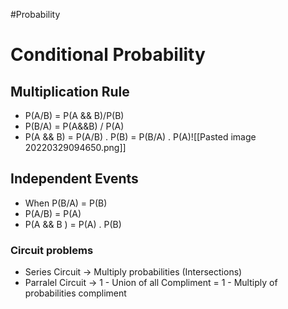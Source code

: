 #Probability 

# Conditional Probability
## Multiplication Rule
- P(A/B) = P(A && B)/P(B)
- P(B/A) = P(A&&B) / P(A)
- P(A && B) = P(A/B) . P(B) = P(B/A) . P(A)![[Pasted image 20220329094650.png]]
## Independent Events
- When P(B/A) = P(B)
- P(A/B) = P(A)
- P(A && B ) = P(A) . P(B)

### Circuit problems
- Series Circuit -> Multiply probabilities (Intersections) 
- Parralel Circuit -> 1 - Union of all Compliment = 1 - Multiply of probabilities compliment  
